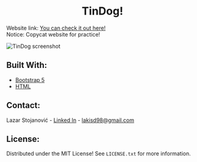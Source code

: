 <h1 align="center">TinDog!</h1>

<!-- ABOUT THE PROJECT -->
Website link: [You can check it out here!](https://coolbylaki.github.io/TinDog/) <br/>
Notice: Copycat website for practice!

![TinDog screenshot](https://user-images.githubusercontent.com/74930516/169280765-a7183059-a632-4356-a9a9-14244e7bf447.png)

## Built With:

* [Bootstrap 5](https://getbootstrap.com/)
* [HTML](https://html5up.net/)


<!-- CONTACT -->
## Contact:

Lazar Stojanović - [Linked In](https://www.linkedin.com/in/lazar-stojanovi%C4%87-9ba1a5238/) - lakisd98@gmail.com

<!-- LICENSE -->
## License:

Distributed under the MIT License! See `LICENSE.txt` for more information.
